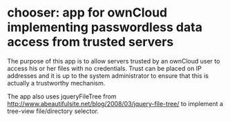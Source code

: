 chooser: app for ownCloud implementing passwordless data access from trusted servers
==========

The purpose of this app is to allow servers trusted by an ownCloud user to access
his or her files with no credentials. Trust can be placed on IP addresses and it is
up to the system administrator to ensure that this is actually a trustworthy mechanism.

The app also uses jqueryFileTree from
http://www.abeautifulsite.net/blog/2008/03/jquery-file-tree/
to implement a tree-view file/directory selector.



